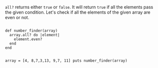 `all?` returns either `true` or `false`. It will return `true` if all the elements pass the given condition.
Let's check if all the elements of the given array are even or not.

<Editor lang="ruby">
<code>
def number_finder(array)
  array.all? do |element|
    element.even?
  end
end

array = [4, 8,7,3,13, 9,7, 11]
puts number_finder(array)
</code>
</Editor>